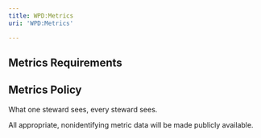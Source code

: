 ```yaml
---
title: WPD:Metrics
uri: 'WPD:Metrics'

---
```

## Metrics Requirements

## Metrics Policy

What one steward sees, every steward sees.

All appropriate, nonidentifying metric data will be made publicly available.
